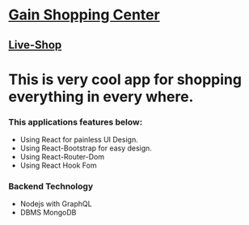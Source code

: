 # [Gain Shopping Center]()

## [Live-Shop](https://www.facebook.com/nafim96)

# This is very cool app for shopping everything in every where.

### This applications features below:

- Using React for painless UI Design.
- Using React-Bootstrap for easy design.
- Using React-Router-Dom
- Using React Hook Fom

### Backend Technology

- Nodejs with GraphQL
- DBMS MongoDB
